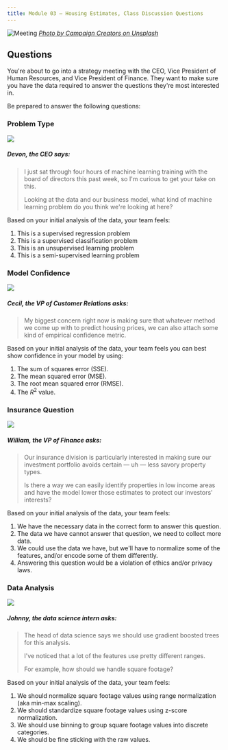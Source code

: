 ```yaml
---
title: Module 03 — Housing Estimates, Class Discussion Questions
---
```


<style type="text/css">
    article ol { list-style-type: upper-alpha; }
    article ol li { list-style-type: upper-alpha; }
</style>

![Meeting]({{URLROOT}}/shared/img/meeting.jpg)
*[Photo by Campaign Creators on Unsplash](https://unsplash.com/photos/gMsnXqILjp4)*

## Questions
You're about to go into a strategy meeting with the CEO, Vice President of Human Resources, and Vice President of Finance. They want to make sure you have the data required to answer the questions they're most interested in.

Be prepared to answer the following questions:

### Problem Type

<div class="dialogue">
	<img src="{{URLROOT}}/shared/img/devon.jpg">
	<h5>Devon, the CEO says:</h5>
	<blockquote><p>I just sat through four hours of machine learning training with the board of directors this past week, so I'm curious to get your take on this.</p> 
	<p>Looking at the data and our business model, what kind of machine learning problem do you think we're looking at here?</p></blockquote>
</div>

Based on your initial analysis of the data, your team feels:

1. This is a supervised regression problem
2. This is a supervised classification problem
3. This is an unsupervised learning problem
4. This is a semi-supervised learning problem

### Model Confidence

<div class="dialogue">
	<img src="{{URLROOT}}/shared/img/cecil.jpg">
	<h5>Cecil, the VP of Customer Relations asks:</h5>
	<blockquote><p>My biggest concern right now is making sure that whatever method we come up with to predict housing prices, we can also attach some kind of empirical confidence metric.</p></blockquote>
</div>

Based on your initial analysis of the data, your team feels you can best show confidence in your model by using:

1. The sum of squares error (SSE).
2. The mean squared error (MSE).
3. The root mean squared error (RMSE).
4. The $R^2$ value.

### Insurance Question

<div class="dialogue">
	<img src="{{URLROOT}}/shared/img/william.jpg">
	<h5>William, the VP of Finance asks:</h5>
	<blockquote><p>Our insurance division is particularly interested in making sure our investment portfolio avoids certain — uh — less savory property types.</p><p>Is there a way we can easily identify properties in low income areas and have the model lower those estimates to protect our investors' interests?</p></blockquote>
</div>

Based on your initial analysis of the data, your team feels:

1. We have the necessary data in the correct form to answer this question.
2. The data we have cannot answer that question, we need to collect more data.
3. We could use the data we have, but we'll have to normalize some of the features, and/or encode some of them differently.
4. Answering this question would be a violation of ethics and/or privacy laws.


### Data Analysis

<div class="dialogue">
	<img src="{{URLROOT}}/shared/img/johnny.jpg">
	<h5>Johnny, the data science intern asks:</h5>
	<blockquote><p>The head of data science says we should use gradient boosted trees for this analysis.</p><p>I've noticed that a lot of the features use pretty different ranges.</p>
	<p>For example, how should we handle square footage?</p></blockquote>
</div>

Based on your initial analysis of the data, your team feels:

1. We should normalize square footage values using range normalization (aka min-max scaling).
2. We should standardize square footage values using z-score normalization.
3. We should use binning to group square footage values into discrete categories.
4. We should be fine sticking with the raw values.


[^1]: [CEO photo by Oz Seyrek on Unsplash ](https://unsplash.com/photos/-Ir03_pgpMU)

[^2]: [VP of Customer Support photo by Christina @ wocintechchat.com](https://unsplash.com/photos/SJvDxw0azqw)

[^3]: [VP of Finance photo by steffen Wienberg on Unsplash](https://unsplash.com/photos/ml-pxK0Ovmw)

[^4]: [Data Science Intern photo by Fábio Lucas on Unsplash](https://unsplash.com/photos/iczrMDNuvzkml-pxK0Ovmw)